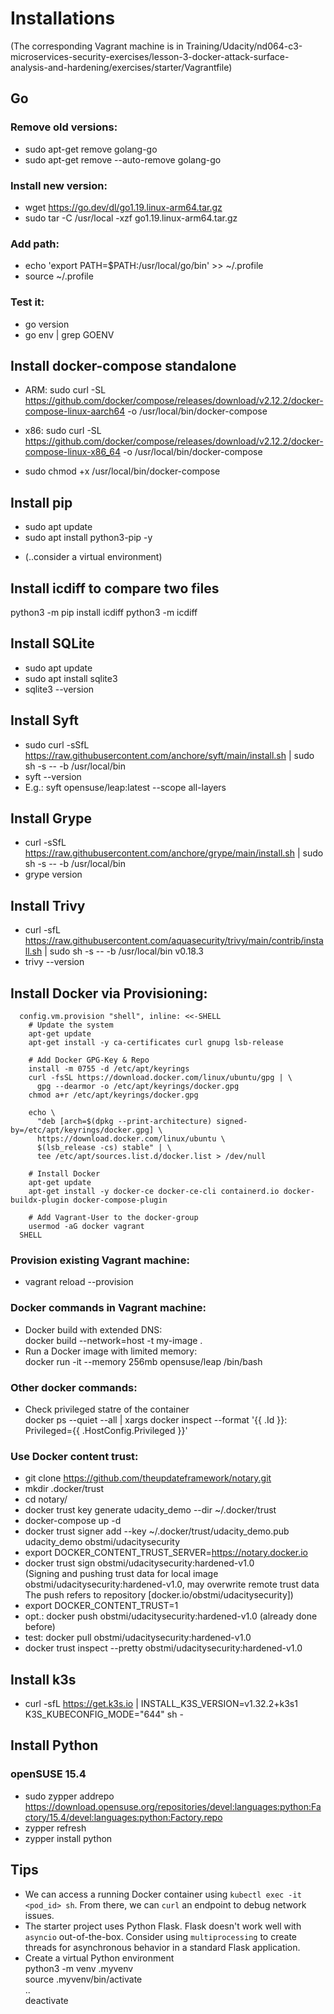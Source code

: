 # Installations  
(The corresponding Vagrant machine is in Training/Udacity/nd064-c3-microservices-security-exercises/lesson-3-docker-attack-surface-analysis-and-hardening/exercises/starter/Vagrantfile)
## Go
### Remove old versions:  
* sudo apt-get remove golang-go
* sudo apt-get remove --auto-remove golang-go
### Install new version:
* wget https://go.dev/dl/go1.19.linux-arm64.tar.gz
* sudo tar -C /usr/local -xzf go1.19.linux-arm64.tar.gz
### Add path:
* echo 'export PATH=$PATH:/usr/local/go/bin' >> ~/.profile
* source ~/.profile
### Test it:
* go version
* go env | grep GOENV

## Install docker-compose standalone
* ARM: sudo curl -SL https://github.com/docker/compose/releases/download/v2.12.2/docker-compose-linux-aarch64 -o /usr/local/bin/docker-compose
* x86: sudo curl -SL https://github.com/docker/compose/releases/download/v2.12.2/docker-compose-linux-x86_64 -o /usr/local/bin/docker-compose

* sudo chmod +x /usr/local/bin/docker-compose

## Install pip
* sudo apt update
* sudo apt install python3-pip -y
+ (..consider a virtual environment)

## Install icdiff to compare two files
python3 -m pip install icdiff
python3 -m icdiff <file1> <file2>

## Install SQLite
* sudo apt update
* sudo apt install sqlite3
* sqlite3 --version

## Install Syft
* sudo curl -sSfL https://raw.githubusercontent.com/anchore/syft/main/install.sh | sudo sh -s -- -b /usr/local/bin
* syft --version
* E.g.: syft opensuse/leap:latest --scope all-layers

## Install Grype
* curl -sSfL https://raw.githubusercontent.com/anchore/grype/main/install.sh | sudo sh -s -- -b /usr/local/bin
* grype version

## Install Trivy
* curl -sfL https://raw.githubusercontent.com/aquasecurity/trivy/main/contrib/install.sh | sudo sh -s -- -b /usr/local/bin v0.18.3
* trivy --version

## Install Docker via Provisioning:
```
  config.vm.provision "shell", inline: <<-SHELL
    # Update the system
    apt-get update
    apt-get install -y ca-certificates curl gnupg lsb-release

    # Add Docker GPG-Key & Repo
    install -m 0755 -d /etc/apt/keyrings
    curl -fsSL https://download.docker.com/linux/ubuntu/gpg | \
      gpg --dearmor -o /etc/apt/keyrings/docker.gpg
    chmod a+r /etc/apt/keyrings/docker.gpg

    echo \
      "deb [arch=$(dpkg --print-architecture) signed-by=/etc/apt/keyrings/docker.gpg] \
      https://download.docker.com/linux/ubuntu \
      $(lsb_release -cs) stable" | \
      tee /etc/apt/sources.list.d/docker.list > /dev/null

    # Install Docker
    apt-get update
    apt-get install -y docker-ce docker-ce-cli containerd.io docker-buildx-plugin docker-compose-plugin

    # Add Vagrant-User to the docker-group
    usermod -aG docker vagrant
  SHELL
```
### Provision existing Vagrant machine:  
* vagrant reload --provision
### Docker commands in Vagrant machine:
* Docker build with extended DNS:  
docker build --network=host -t my-image .
* Run a Docker image with limited memory:  
docker run -it --memory 256mb opensuse/leap /bin/bash

### Other docker commands:
* Check privileged statre of the container  
docker ps --quiet --all | xargs docker inspect --format '{{ .Id }}: Privileged={{ .HostConfig.Privileged }}'

### Use Docker content trust:
* git clone https://github.com/theupdateframework/notary.git
* mkdir .docker/trust
* cd notary/
* docker trust key generate udacity_demo --dir ~/.docker/trust
* docker-compose up -d
* docker trust signer add --key ~/.docker/trust/udacity_demo.pub udacity_demo obstmi/udacitysecurity
* export DOCKER_CONTENT_TRUST_SERVER=https://notary.docker.io
* docker trust sign obstmi/udacitysecurity:hardened-v1.0  
(Signing and pushing trust data for local image obstmi/udacitysecurity:hardened-v1.0, may overwrite remote trust data
The push refers to repository [docker.io/obstmi/udacitysecurity])
* export DOCKER_CONTENT_TRUST=1
* opt.: docker push obstmi/udacitysecurity:hardened-v1.0 (already done before)
* test: docker pull obstmi/udacitysecurity:hardened-v1.0
* docker trust inspect --pretty obstmi/udacitysecurity:hardened-v1.0

## Install k3s
* curl -sfL https://get.k3s.io | INSTALL_K3S_VERSION=v1.32.2+k3s1 K3S_KUBECONFIG_MODE="644" sh -

## Install Python
### openSUSE 15.4
* sudo zypper addrepo https://download.opensuse.org/repositories/devel:languages:python:Factory/15.4/devel:languages:python:Factory.repo
* zypper refresh
* zypper install python

## Tips
* We can access a running Docker container using `kubectl exec -it <pod_id> sh`. From there, we can `curl` an endpoint to debug network issues.
* The starter project uses Python Flask. Flask doesn't work well with `asyncio` out-of-the-box. Consider using `multiprocessing` to create threads for asynchronous behavior in a standard Flask application.
* Create a virtual Python environment  
python3 -m venv .myvenv  
source .myvenv/bin/activate  
..  
deactivate



